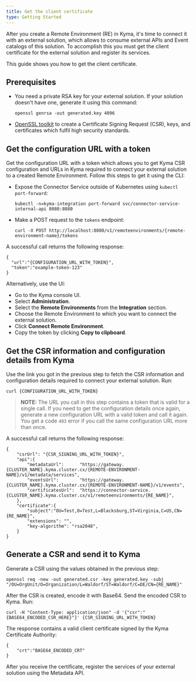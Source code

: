 ```yaml
---
title: Get the client certificate
type: Getting Started
---
```


After you create a Remote Environment (RE) in Kyma, it's time to connect it with an external solution, which allows to consume external APIs and Event catalogs of this solution. To accomplish this you must get the client certificate for the external solution and register its services.

This guide shows you how to get the client certificate.

## Prerequisites

- You need a private RSA key for your external solution. If your solution doesn't have one, generate it using this command:
  ```
  openssl genrsa -out generated.key 4096
  ```

- [OpenSSL toolkit](https://www.openssl.org/docs/man1.0.2/apps/openssl.html) to create a Certificate Signing Request (CSR), keys, and certificates which fulfil high security standards.

## Get the configuration URL with a token

Get the configuration URL with a token which allows you to get Kyma CSR configuration and URLs in Kyma required to connect your external solution to a created Remote Environment.
Follow this steps to get it using the CLI:

- Expose the Connector Service outside of Kubernetes using `kubectl port-forward`:
  ```
  kubectl -n=kyma-integration port-forward svc/connector-service-internal-api 8080:8080
  ```

- Make a POST request to the `tokens` endpoint:
  ```
  curl -X POST http://localhost:8080/v1/remoteenvironments/{remote-environment-name}/tokens
  ```

A successful call returns the following response:
  ```
  {
    "url":"{CONFIGURATION_URL_WITH_TOKEN}",
    "token":"example-token-123"
  }
  ```

Alternatively, use the UI:

  - Go to the Kyma console UI.
  - Select **Administration**.
  - Select the **Remote Environments** from the **Integration** section.
  - Choose the Remote Environment to which you want to connect the external solution.
  - Click **Connect Remote Environment**.
  - Copy the token by clicking **Copy to clipboard**.

## Get the CSR information and configuration details from Kyma

Use the link you got in the previous step to fetch the CSR information and configuration details required to connect your external solution. Run:

```
curl {CONFIGURATION_URL_WITH_TOKEN}
```
>**NOTE:** The URL you call in this step contains a token that is valid for a single call. If you need to get the configuration details once again, generate a new configuration URL with a valid token and call it again. You get a code `403` error if you call the same configuration URL more than once.

A successful call returns the following response:
```
{
    "csrUrl": "{CSR_SIGNING_URL_WITH_TOKEN}",
    "api":{
        "metadataUrl":      "https://gateway.{CLUSTER_NAME}.kyma.cluster.cx/{REMOTE-ENVIRONMENT-NAME}/v1/metadata/services",
        "eventsUrl":        "https://gateway.{CLUSTER_NAME}.kyma.cluster.cx/{REMOTE-ENVIRONMENT-NAME}/v1/events",
        "certificatesUrl":  "https://connector-service.{CLUSTER_NAME}.kyma.cluster.cx/v1/remoteenvironments/{RE_NAME}",
    },
    "certificate":{
        "subject":"OU=Test,O=Test,L=Blacksburg,ST=Virginia,C=US,CN={RE_NAME}",
        "extensions": "",
        "key-algorithm": "rsa2048",
    }
}
```

## Generate a CSR and send it to Kyma

Generate a CSR using the values obtained in the previous step:
```
openssl req -new -out generated.csr -key generated.key -subj "/OU=OrgUnit/O=Organization/L=Waldorf/ST=Waldorf/C=DE/CN={RE_NAME}"
```

After the CSR is created, encode it with Base64. Send the encoded CSR to Kyma. Run:
```
curl -H "Content-Type: application/json" -d '{"csr":"{BASE64_ENCODED_CSR_HERE}"}' {CSR_SIGNING_URL_WITH_TOKEN}
```

The response contains a valid client certificate signed by the Kyma Certificate Authority:
```
{
    "crt":"BASE64_ENCODED_CRT"
}
```

After you receive the certificate, register the services of your external solution using the Metadata API.
